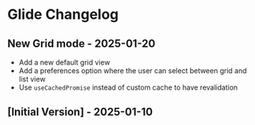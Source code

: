 # Glide Changelog

## New Grid mode - 2025-01-20 

- Add a new default grid view
- Add a preferences option where the user can select between grid and list view
- Use `useCachedPromise` instead of custom cache to have revalidation

## [Initial Version] - 2025-01-10